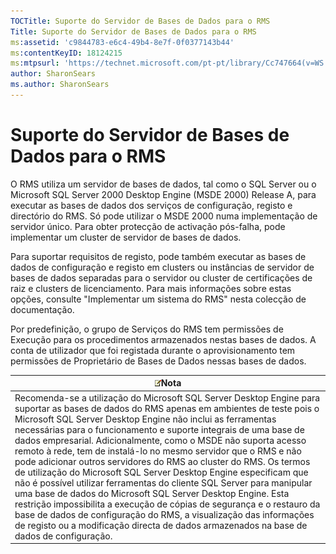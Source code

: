 ```yaml
---
TOCTitle: Suporte do Servidor de Bases de Dados para o RMS
Title: Suporte do Servidor de Bases de Dados para o RMS
ms:assetid: 'c9844783-e6c4-49b4-8e7f-0f0377143b44'
ms:contentKeyID: 18124215
ms:mtpsurl: 'https://technet.microsoft.com/pt-pt/library/Cc747664(v=WS.10)'
author: SharonSears
ms.author: SharonSears
---
```


Suporte do Servidor de Bases de Dados para o RMS
================================================

O RMS utiliza um servidor de bases de dados, tal como o SQL Server ou o Microsoft SQL Server 2000 Desktop Engine (MSDE 2000) Release A, para executar as bases de dados dos serviços de configuração, registo e directório do RMS. Só pode utilizar o MSDE 2000 numa implementação de servidor único. Para obter protecção de activação pós-falha, pode implementar um cluster de servidor de bases de dados.

Para suportar requisitos de registo, pode também executar as bases de dados de configuração e registo em clusters ou instâncias de servidor de bases de dados separadas para o servidor ou cluster de certificações de raiz e clusters de licenciamento. Para mais informações sobre estas opções, consulte "Implementar um sistema do RMS" nesta colecção de documentação.

Por predefinição, o grupo de Serviços do RMS tem permissões de Execução para os procedimentos armazenados nestas bases de dados. A conta de utilizador que foi registada durante o aprovisionamento tem permissões de Proprietário de Bases de Dados nessas bases de dados.

| ![](/security-updates/images/Cc747664.note(WS.10).gif)Nota                                                                                                                                                                                                                                                                                                                                                                                                                                                                                                                                                                                                                                                                                                                                                                                                                                                                          |
|------------------------------------------------------------------------------------------------------------------------------------------------------------------------------------------------------------------------------------------------------------------------------------------------------------------------------------------------------------------------------------------------------------------------------------------------------------------------------------------------------------------------------------------------------------------------------------------------------------------------------------------------------------------------------------------------------------------------------------------------------------------------------------------------------------------------------------------------------------------------------------------------------------------------------------------------|
| Recomenda-se a utilização do Microsoft SQL Server Desktop Engine para suportar as bases de dados do RMS apenas em ambientes de teste pois o Microsoft SQL Server Desktop Engine não inclui as ferramentas necessárias para o funcionamento e suporte integrais de uma base de dados empresarial. Adicionalmente, como o MSDE não suporta acesso remoto à rede, tem de instalá-lo no mesmo servidor que o RMS e não pode adicionar outros servidores do RMS ao cluster do RMS. Os termos de utilização do Microsoft SQL Server Desktop Engine especificam que não é possível utilizar ferramentas do cliente SQL Server para manipular uma base de dados do Microsoft SQL Server Desktop Engine. Esta restrição impossibilita a execução de cópias de segurança e o restauro da base de dados de configuração do RMS, a visualização das informações de registo ou a modificação directa de dados armazenados na base de dados de configuração. |
